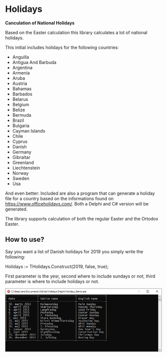 # Holidays

**Canculation of National Holidays**

Based on the Easter calculation this library calculates a lot of national holidays. 

This initial includes holidays for the following countries:

- Anguilla
- Antigua And Barbuda
- Argentina
- Armenia
- Aruba
- Austria
- Bahamas
- Barbados
- Belarus
- Belgium
- Belize
- Bermuda
- Brazil
- Bulgaria
- Cayman Islands
- Chile
- Cyprus
- Danish
- Germany
- Gibraltar
- Greenland
- Liechtenstein
- Norway
- Sweden
- Usa

And even better: Included are also a program that can generate a holiday file for a country based on the informations found on  https://www.officeholidays.com/.  Both a  Delphi and C# version will be generated. 

The library supports calculation of both the regular Easter and the Ortodox Easter. 

## How to use?

Say you want a list of Danish holidays for 2019 you simply write the following: 

Holidays := THolidays<Dainsh>.Construct(2019, false, true);

First parameter is the yesr, second where to include sundays or not, third parameter is where to include holidays or not. 

![Danish Holidays 2019](https://github.com/JensBorrisholt/Holidays/blob/master/DanishHolidays2019.png "Danish Holidays 2019")



